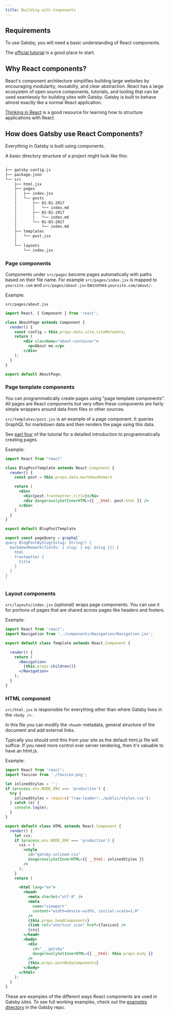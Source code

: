 ```yaml
---
title: Building with Components
---
```


## Requirements

To use Gatsby, you will need a basic understanding of React components.

The [official tutorial](https://facebook.github.io/react/tutorial/tutorial.html) is a good place to start.

## Why React components?

React's component architecture simplifies building large websites by encouraging modularity, reusabilty, and clear abstraction. React has a large ecosystem of open source components, tutorials, and tooling that can be used seamlessly for building sites with Gatsby. Gatsby is built to behave almost exactly like a normal React application.

[Thinking in React](https://facebook.github.io/react/docs/thinking-in-react.html) is a good resource for learning how to structure applications with React.

## How does Gatsby use React Components?

Everything in Gatsby is built using components.

A basic directory structure of a project might look like this:

```sh
.
├── gatsby-config.js
├── package.json
└── src
    ├── html.jsx
    ├── pages
    │   ├── index.jsx
    │   └── posts
    │       ├── 01-01-2017
    │       │   └── index.md
    │       ├── 01-02-2017
    │       │   └── index.md
    │       └── 01-03-2017
    │           └── index.md
    ├── templates
    │   └── post.jsx
    │
    └── layouts
        └── index.jsx
```

### Page components

Components under `src/pages` become pages automatically with paths based on their file name. For example `src/pages/index.jsx` is mapped to `yoursite.com` and `src/pages/about.jsx` becomes `yoursite.com/about/`.

Example:

`src/pages/about.jsx`

```jsx
import React, { Component } from 'react';

class AboutPage extends Component {
  render() {
    const config = this.props.data.site.siteMetadata;
    return (
        <div className="about-container">
          <p>About me.</p>
        </div>
    );
  }
}

export default AboutPage;
```

### Page template components

You can programmatically create pages using "page template components". All pages are React components but very often these components are fairly simple wrappers around data from files or other sources.

`src/templates/post.jsx` is an example of a page component. It queries GraphQL for markdown data and then renders the page using this data.

See [part four](/tutorial/part-four/) of the tutorial for a detailed introduction to programmatically creating pages.

Example:

```jsx
import React from "react"

class BlogPostTemplate extends React.Component {
  render() {
    const post = this.props.data.markdownRemark

    return (
      <div>
        <h1>{post.frontmatter.title}</h1>
        <div dangerouslySetInnerHTML={{ __html: post.html }} />
      </div>
    )
  }
}

export default BlogPostTemplate

export const pageQuery = graphql`
query BlogPostBySlug($slug: String!) {
  markdownRemark(fields: { slug: { eq: $slug }}) {
    html
    frontmatter {
      title
    }
  }
}
`
```

### Layout components

`src/layouts/index.jsx` (optional) wraps page components. You can use it for portions of pages that are shared across pages like headers and footers.

Example:

```jsx
import React from 'react';
import Navigation from '../components/Navigation/Navigation.jsx';

export default class Template extends React.Component {

  render() {
    return (
      <Navigation>
        {this.props.children()}
      </Navigation>
    );
  }
}
```

### HTML component

`src/html.jsx` is responsible for everything other than where Gatsby lives in the `<body />`.

In this file you can modify the `<head>` metadata, general structure of the document and add external links.

Typically you should omit this from your site as the default html.js file will suffice. If you need
more control over server rendering, then it's valuable to have an html.js.

Example:

```jsx
import React from 'react';
import favicon from './favicon.png';

let inlinedStyles = '';
if (process.env.NODE_ENV === 'production') {
  try {
    inlinedStyles = require('!raw-loader!../public/styles.css');
  } catch (e) {
    console.log(e);
  }
}

export default class HTML extends React.Component {
  render() {
    let css;
    if (process.env.NODE_ENV === 'production') {
      css = (
        <style
          id="gatsby-inlined-css"
          dangerouslySetInnerHTML={{ __html: inlinedStyles }}
        />
      );
    }
    return (

      <html lang="en">
        <head>
          <meta charSet="utf-8" />
          <meta
            name="viewport"
            content="width=device-width, initial-scale=1.0"
          />
          {this.props.headComponents}
          <link rel="shortcut icon" href={favicon} />
          {css}
        </head>
        <body>
          <div
            id="___gatsby"
            dangerouslySetInnerHTML={{ __html: this.props.body }}
          />
          {this.props.postBodyComponents}
        </body>
      </html>
    );
  }
}
```

These are examples of the different ways React components are used in Gatsby sites. To see full working examples, check out the [examples directory](https://github.com/gatsbyjs/gatsby/tree/master/examples) in the Gatsby repo.
